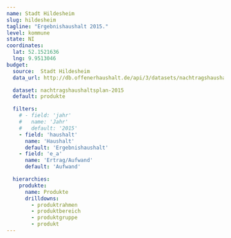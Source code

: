 ```yaml
---
name: Stadt Hildesheim
slug: hildesheim
tagline: "Ergebnishaushalt 2015."
level: kommune
state: NI
coordinates:
  lat: 52.1521636
  lng: 9.9513046
budget:
  source:  Stadt Hildesheim
  data_url: http://db.offenerhaushalt.de/api/3/datasets/nachtragshaushaltsplan-2015/serve/2015-haushalt-nachtrag.txt

  dataset: nachtragshaushaltsplan-2015
  default: produkte

  filters:
    # - field: 'jahr'
    #   name: 'Jahr'
    #   default: '2015'
    - field: 'haushalt'
      name: 'Haushalt'
      default: 'Ergebnishaushalt'
    - field: 'e_a'
      name: 'Ertrag/Aufwand'
      default: 'Aufwand'

  hierarchies:
    produkte:
      name: Produkte
      drilldowns:
        - produktrahmen
        - produktbereich
        - produktgruppe
        - produkt
---
```

